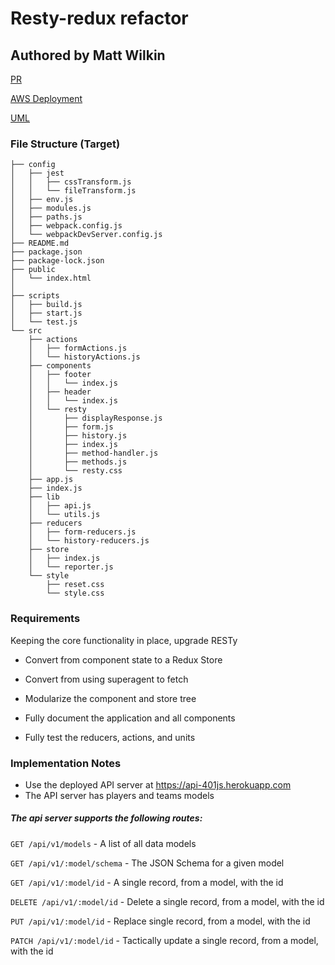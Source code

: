 # Resty-redux refactor



## Authored by Matt Wilkin

[PR]()

[AWS Deployment]()

[UML]()

### File Structure (Target)

```
├── config
│   ├── jest
│   │   ├── cssTransform.js
│   │   └── fileTransform.js
│   ├── env.js
│   ├── modules.js
│   ├── paths.js
│   ├── webpack.config.js
│   └── webpackDevServer.config.js
├── README.md
├── package.json
├── package-lock.json
├── public
│   └── index.html
│
├── scripts
│   ├── build.js
│   ├── start.js
│   └── test.js
└── src
    ├── actions
    │   ├── formActions.js
    │   └── historyActions.js
    ├── components
    │   ├── footer
    │   │   └── index.js
    │   ├── header
    │   │   └── index.js
    │   └── resty
    │       ├── displayResponse.js
    │       ├── form.js
    │       ├── history.js
    │       ├── index.js
    │       ├── method-handler.js
    │       ├── methods.js
    │       └── resty.css
    ├── app.js
    ├── index.js
    ├── lib
    │   ├── api.js
    │   └── utils.js
    ├── reducers
    │   ├── form-reducers.js
    │   └── history-reducers.js
    ├── store
    │   ├── index.js
    │   └── reporter.js
    └── style
        ├── reset.css
        └── style.css
```
### Requirements

Keeping the core functionality in place, upgrade RESTy
 *  Convert from component state to a Redux Store

* Convert from using superagent to fetch
* Modularize the component and store tree
* Fully document the application and all components
* Fully test the reducers, actions, and units

### Implementation Notes

* Use the deployed API server at https://api-401js.herokuapp.com
* The API server has players and teams models
##### The api server supports the following routes:
`GET /api/v1/models` - A list of all data models

`GET /api/v1/:model/schema` - The JSON Schema for a given model

`GET /api/v1/:model/id` - A single record, from a model, with the id

`DELETE /api/v1/:model/id` - Delete a single record, from a model, with the id

`PUT /api/v1/:model/id` - Replace single record, from a model, with the id

`PATCH /api/v1/:model/id` - Tactically update a single record, from a model, with the id

